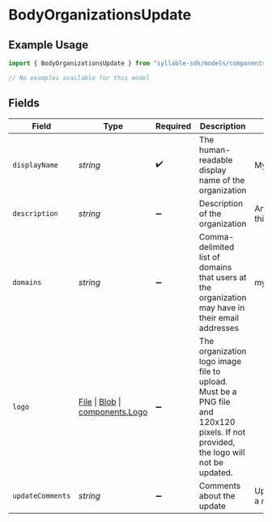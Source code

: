 # BodyOrganizationsUpdate

## Example Usage

```typescript
import { BodyOrganizationsUpdate } from "syllable-sdk/models/components";

// No examples available for this model
```

## Fields

| Field                                                                                                                                                                              | Type                                                                                                                                                                               | Required                                                                                                                                                                           | Description                                                                                                                                                                        | Example                                                                                                                                                                            |
| ---------------------------------------------------------------------------------------------------------------------------------------------------------------------------------- | ---------------------------------------------------------------------------------------------------------------------------------------------------------------------------------- | ---------------------------------------------------------------------------------------------------------------------------------------------------------------------------------- | ---------------------------------------------------------------------------------------------------------------------------------------------------------------------------------- | ---------------------------------------------------------------------------------------------------------------------------------------------------------------------------------- |
| `displayName`                                                                                                                                                                      | *string*                                                                                                                                                                           | :heavy_check_mark:                                                                                                                                                                 | The human-readable display name of the organization                                                                                                                                | My Great Org                                                                                                                                                                       |
| `description`                                                                                                                                                                      | *string*                                                                                                                                                                           | :heavy_minus_sign:                                                                                                                                                                 | Description of the organization                                                                                                                                                    | An organization that does great things with agentic AI                                                                                                                             |
| `domains`                                                                                                                                                                          | *string*                                                                                                                                                                           | :heavy_minus_sign:                                                                                                                                                                 | Comma-delimited list of domains that users at the organization may have in their email addresses                                                                                   | mygreatorg.com,mygreatorg.org                                                                                                                                                      |
| `logo`                                                                                                                                                                             | [File](https://developer.mozilla.org/en-US/docs/Web/API/File) \| [Blob](https://developer.mozilla.org/en-US/docs/Web/API/Blob) \| [components.Logo](../../models/components/logo.md) | :heavy_minus_sign:                                                                                                                                                                 | The organization logo image file to upload. Must be a PNG file and 120x120 pixels. If not provided, the logo will not be updated.                                                  |                                                                                                                                                                                    |
| `updateComments`                                                                                                                                                                   | *string*                                                                                                                                                                           | :heavy_minus_sign:                                                                                                                                                                 | Comments about the update                                                                                                                                                          | Updated the organization to add a new domain                                                                                                                                       |